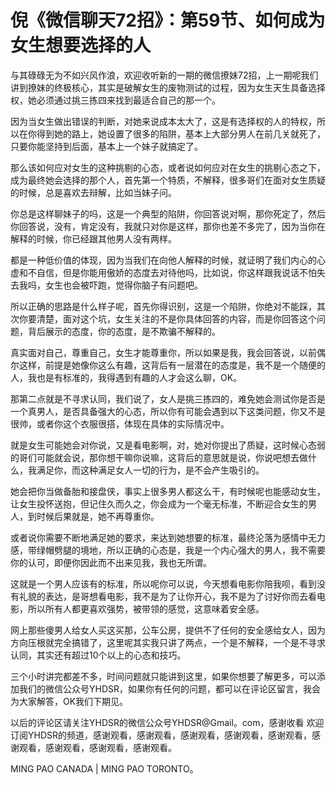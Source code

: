 # 倪《微信聊天72招》：第59节、如何成为女生想要选择的人

与其碌碌无为不如兴风作浪，欢迎收听新的一期的微信撩妹72招，上一期呢我们讲到撩妹的终极核心，其实是破解女生的废物测试的过程，因为女生天生具备选择权，她必须通过挑三拣四来找到最适合自己的那一个。

因为当女生做出错误的判断，对她来说成本太大了，这是有选择权的人的特权，所以在你得到她的路上，她设置了很多的陷阱，基本上大部分男人在前几关就死了，只要你能坚持到后面，基本上一个妹子就搞定了。

那么该如何应对女生的这种挑剔的心态，或者说如何应对在女生的挑剔心态之下，成为最终她会选择的那个人，首先第一个特质，不解释，很多哥们在面对女生质疑的时候，总是喜欢去辩解，比如当妹子问。

你总是这样聊妹子的吗，这是一个典型的陷阱，你回答说对啊，那你死定了，然后你回答说，没有，肯定没有，我就只对你是这样，那你也差不多完了，因为当你在解释的时候，你已经跟其他男人没有两样。

都是一种低价值的体现，因为当我们在向他人解释的时候，就证明了我们内心的心虚和不自信，但是你能用傲娇的态度去对待他吗，比如说，你这样跟我说话不怕失去我吗，女生也会被吓跑，觉得你脑子有问题吧。

所以正确的思路是什么样子呢，首先你得识别，这是一个陷阱，你绝对不能踩，其次你要清楚，面对这个坑，女生关注的不是你具体回答的内容，而是你回答这个问题，背后展示的态度，你的态度，是不欺骗不解释的。

真实面对自己，尊重自己，女生才能尊重你，所以如果是我，我会回答说，以前偶尔这样，前提是她像你这么有趣，这背后有一层潜在的态度是，我不是一个随便的人，我也是有标准的，我得遇到有趣的人才会这么聊，OK。

那第二点就是不寻求认同，我们说了，女人是挑三拣四的，难免她会测试你是否是一个真男人，是否具备强大的心态，所以你有可能会遇到以下这类问题，你又不是很帅，或者你这个衣服很搭，体现在具体的实际情况中。

就是女生可能她会对你说，又是看电影啊，对，她对你提出了质疑，这时候心态弱的哥们可能就会说，那你想干嘛你说嘛，这背后的意思就是说，你说吧想去做什么，我满足你，而这种满足女人一切的行为，是不会产生吸引的。

她会把你当做备胎和接盘侠，事实上很多男人都这么干，有时候呢也能感动女生，让女生投怀送抱，但记住久而久之，你会成为一个毫无标准，不断迎合女生的男人，到时候后果就是，她不再尊重你。

或者说你需要不断地满足她的要求，来达到她想要的标准，最终沦落为感情中无力感，带绿帽劈腿的境地，所以正确的心态是，我是一个内心强大的男人，我不需要你的认可，即便你因此而不出来见我，我也无所谓。

这就是一个男人应该有的标准，所以呢你可以说，今天想看电影你陪我呗，看到没有礼貌的表达，是哥想看电影，我不是为了让你开心，我不是为了讨好你而去看电影，所以所有人都更喜欢强势，被带领的感觉，这意味着安全感。

网上那些傻男人给女人买这买那，公车公房，提供不了任何的安全感给女人，因为方向压根就完全搞错了，这里呢其实我只讲了两点，一个是不解释，一个是不寻求认同，其实还有超过10个以上的心态和技巧。

三个小时讲完都差不多，时间问题就只能讲到这里，如果你想要了解更多，可以添加我们的微信公众号YHDSR，如果你有任何的问题，都可以在评论区留言，我会为大家解答，OK我们下期见。

以后的评论区请关注YHDSR的微信公众号YHDSR@Gmail。com，感谢收看 欢迎订阅YHDSR的频道，感谢观看，感谢观看，感谢观看，感谢观看，感谢观看，感谢观看，感谢观看，感谢观看，感谢观看。

MING PAO CANADA | MING PAO TORONTO。